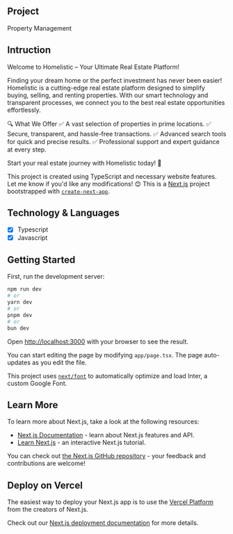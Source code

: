 ## Project
Property Management

## Intruction
Welcome to Homelistic – Your Ultimate Real Estate Platform!

Finding your dream home or the perfect investment has never been easier! Homelistic is a cutting-edge real estate platform designed to simplify buying, selling, and renting properties. With our smart technology and transparent processes, we connect you to the best real estate opportunities effortlessly.

🔍 What We Offer
✅ A vast selection of properties in prime locations.
✅ Secure, transparent, and hassle-free transactions.
✅ Advanced search tools for quick and precise results.
✅ Professional support and expert guidance at every step.

Start your real estate journey with Homelistic today! 🚀

This project is created using TypeScript and necessary website features.
Let me know if you'd like any modifications! 😊
This is a [Next.js](https://nextjs.org/) project bootstrapped with [`create-next-app`](https://github.com/vercel/next.js/tree/canary/packages/create-next-app).

## Technology & Languages
- [x] Typescript
- [x] Javascript
      
## Getting Started

First, run the development server:

```bash
npm run dev
# or
yarn dev
# or
pnpm dev
# or
bun dev
```

Open [http://localhost:3000](http://localhost:3000) with your browser to see the result.

You can start editing the page by modifying `app/page.tsx`. The page auto-updates as you edit the file.

This project uses [`next/font`](https://nextjs.org/docs/basic-features/font-optimization) to automatically optimize and load Inter, a custom Google Font.

## Learn More

To learn more about Next.js, take a look at the following resources:

- [Next.js Documentation](https://nextjs.org/docs) - learn about Next.js features and API.
- [Learn Next.js](https://nextjs.org/learn) - an interactive Next.js tutorial.

You can check out [the Next.js GitHub repository](https://github.com/vercel/next.js/) - your feedback and contributions are welcome!

## Deploy on Vercel

The easiest way to deploy your Next.js app is to use the [Vercel Platform](https://vercel.com/new?utm_medium=default-template&filter=next.js&utm_source=create-next-app&utm_campaign=create-next-app-readme) from the creators of Next.js.

Check out our [Next.js deployment documentation](https://nextjs.org/docs/deployment) for more details.
